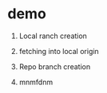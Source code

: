 # demo

1. Local ranch creation

2. fetching into local origin

3. Repo branch creation

4. mnmfdnm
